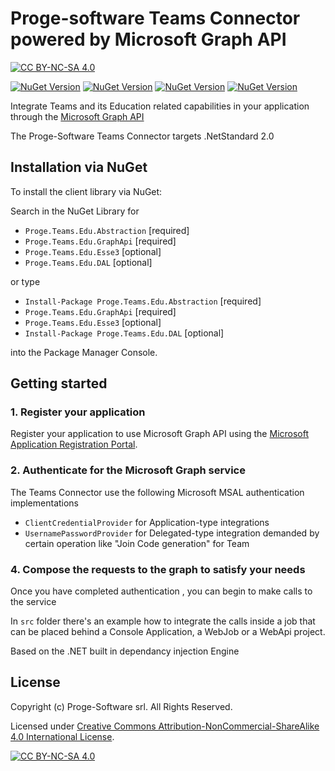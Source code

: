 # Proge-software Teams Connector powered by Microsoft Graph API

[![CC BY-NC-SA 4.0][cc-by-nc-sa-shield]][cc-by-nc-sa]

[![NuGet Version](https://buildstats.info/nuget/Proge.Teams.Edu.Abstraction)](https://www.nuget.org/packages/Proge.Teams.Edu.Abstraction/)
[![NuGet Version](https://buildstats.info/nuget/Proge.Teams.Edu.GraphApi)](https://www.nuget.org/packages/Proge.Teams.Edu.GraphApi/)
[![NuGet Version](https://buildstats.info/nuget/Proge.Teams.Edu.Esse3)](https://www.nuget.org/packages/Proge.Teams.Edu.Esse3/)
[![NuGet Version](https://buildstats.info/nuget/Proge.Teams.Edu.DAL)](https://www.nuget.org/packages/Proge.Teams.Edu.DAL/)


Integrate Teams and its Education related capabilities in your application 
through the [Microsoft Graph API](https://graph.microsoft.io) 

The Proge-Software Teams Connector targets .NetStandard 2.0

## Installation via NuGet

To install the client library via NuGet:

Search in the NuGet Library for 
* `Proge.Teams.Edu.Abstraction` [required]
* `Proge.Teams.Edu.GraphApi` [required]
* `Proge.Teams.Edu.Esse3` [optional]
* `Proge.Teams.Edu.DAL` [optional]

or type 

* `Install-Package Proge.Teams.Edu.Abstraction` [required]
* `Proge.Teams.Edu.GraphApi` [required]
* `Proge.Teams.Edu.Esse3` [optional]
* `Install-Package Proge.Teams.Edu.DAL` [optional]

into the Package Manager Console.

## Getting started

### 1. Register your application

Register your application to use Microsoft Graph API using the [Microsoft Application Registration Portal](https://aka.ms/appregistrations).

### 2. Authenticate for the Microsoft Graph service

The Teams Connector use the following Microsoft MSAL authentication implementations
* `ClientCredentialProvider` for Application-type integrations
* `UsernamePasswordProvider` for Delegated-type integration demanded by certain operation like "Join Code generation" for Team

### 4. Compose the requests to the graph to satisfy your needs

Once you have completed authentication , you can begin to make calls to the service

In `src` folder there's an example how to integrate the calls inside a job that can be
placed behind a Console Application, a WebJob or a WebApi project.

Based on the .NET built in dependancy injection Engine


## License

Copyright (c) Proge-Software srl. All Rights Reserved.

Licensed under [Creative Commons Attribution-NonCommercial-ShareAlike 4.0 International License][cc-by-nc-sa].

[![CC BY-NC-SA 4.0][cc-by-nc-sa-image]][cc-by-nc-sa]


<!-- external links -->
[cc-by-nc-sa]: http://creativecommons.org/licenses/by-nc-sa/4.0/
[cc-by-nc-sa-image]: https://licensebuttons.net/l/by-nc-sa/4.0/88x31.png
[cc-by-nc-sa-shield]: https://img.shields.io/badge/License-CC%20BY--NC--SA%204.0-lightgrey.svg


